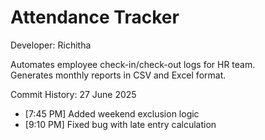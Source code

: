 # Attendance Tracker  

Developer: Richitha  

Automates employee check-in/check-out logs for HR team.  
Generates monthly reports in CSV and Excel format.  

Commit History:
27 June 2025
- [7:45 PM] Added weekend exclusion logic
- [9:10 PM] Fixed bug with late entry calculation
